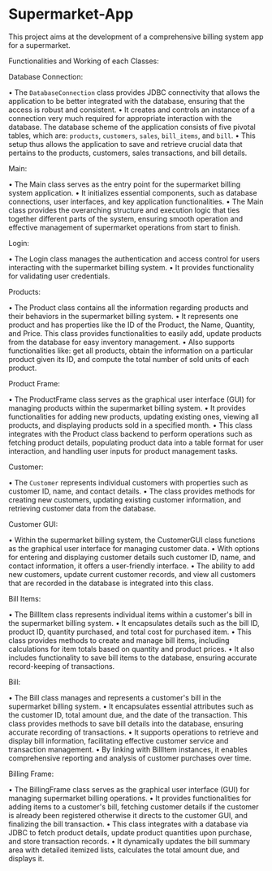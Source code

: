 # Supermarket-App
This project aims at the development of a comprehensive billing system app for a supermarket.

Functionalities and Working of each Classes:

Database Connection:

•	The `DatabaseConnection` class provides JDBC connectivity that allows the application to be better integrated with the database, ensuring that the access is robust and consistent. 
•	It creates and controls an instance of a connection very much required for appropriate interaction with the database. The database scheme of the application consists of five pivotal tables, which are: `products`, `customers`, `sales`, `bill_items`, and `bill`. 
•	This setup thus allows the application to save and retrieve crucial data that pertains to the products, customers, sales transactions, and bill details. 


Main:

•	The Main class serves as the entry point for the supermarket billing system application.
•	It initializes essential components, such as database connections, user interfaces, and key application functionalities. 
•	The Main class provides the overarching structure and execution logic that ties together different parts of the system, ensuring smooth operation and effective management of supermarket operations from start to finish.


Login:

•	The Login class manages the authentication and access control for users interacting with the supermarket billing system. 
•	It provides functionality for validating user credentials.

Products:

•	The Product class contains all the information regarding products and their behaviors in the supermarket billing system. 
•	It represents one product and has properties like the ID of the Product, the Name, Quantity, and Price. This class provides functionalities to easily add, update products from the database for easy inventory management. 
•	Also supports functionalities like: get all products, obtain the information on a particular product given its ID, and compute the total number of sold units of each product. 

Product Frame:

•	The ProductFrame class serves as the graphical user interface (GUI) for managing products within the supermarket billing system. 
•	It provides functionalities for adding new products, updating existing ones, viewing all products, and displaying products sold in a specified month. 
•	This class integrates with the Product class backend to perform operations such as fetching product details, populating product data into a table format for user interaction, and handling user inputs for product management tasks.

Customer:

•	The `Customer` represents individual customers with properties such as customer ID, name, and contact details. 
•	The class provides methods for creating new customers, updating existing customer information, and retrieving customer data from the database. 

Customer GUI:

•	Within the supermarket billing system, the CustomerGUI class functions as the graphical user interface for managing customer data. 
•	With options for entering and displaying customer details such customer ID, name, and contact information, it offers a user-friendly interface.
•	The ability to add new customers, update current customer records, and view all customers that are recorded in the database is integrated into this class. 

Bill Items:

•	The BillItem class represents individual items within a customer's bill in the supermarket billing system.
•	It encapsulates details such as the bill ID, product ID, quantity purchased, and total cost for purchased item.
•	This class provides methods to create and manage bill items, including calculations for item totals based on quantity and product prices. 
•	It also includes functionality to save bill items to the database, ensuring accurate record-keeping of transactions.


Bill:

•	The Bill class manages and represents a customer's bill in the supermarket billing system. 
•	It encapsulates essential attributes such as the customer ID, total amount due, and the date of the transaction. This class provides methods to save bill details into the database, ensuring accurate recording of transactions. 
•	It supports operations to retrieve and display bill information, facilitating effective customer service and transaction management. 
•	By linking with BillItem instances, it enables comprehensive reporting and analysis of customer purchases over time.

Billing Frame:

•	The BillingFrame class serves as the graphical user interface (GUI) for managing supermarket billing operations. 
•	It provides functionalities for adding items to a customer's bill, fetching customer details if the customer is already been registered otherwise it directs to the customer GUI, and finalizing the bill transaction.
•	This class integrates with a database via JDBC to fetch product details, update product quantities upon purchase, and store transaction records. 
•	It dynamically updates the bill summary area with detailed itemized lists, calculates the total amount due, and displays it. 

